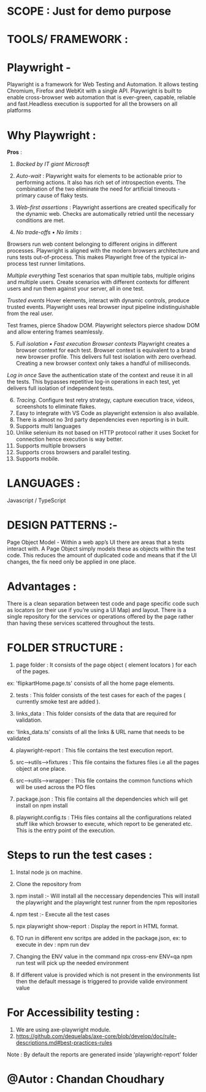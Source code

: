# SCOPE            : Just for demo purpose
# TOOLS/ FRAMEWORK : 

# Playwright  -
 Playwright is a framework for Web Testing and Automation. It allows testing Chromium, Firefox and WebKit with a single API. Playwright is built to enable cross-browser web automation that is ever-green, capable, reliable and fast.Headless execution is supported for all the browsers on all platforms


# Why Playwright :

**Pros** :

1. *Backed by IT giant Microsoft*

2. *Auto-wait* : Playwright waits for elements to be actionable prior to performing actions. It also has rich set of introspection events. The combination of the two eliminate the need for artificial timeouts - primary cause of flaky tests.

3. *Web-first assertions* : Playwright assertions are created specifically for the dynamic web. Checks are automatically retried until the necessary conditions are met.

4. *No trade-offs • No limits* : 

Browsers run web content belonging to different origins in different processes. Playwright is aligned with the modern browsers architecture and runs tests out-of-process. This makes Playwright free of the typical in-process test runner limitations.

*Multiple everything* Test scenarios that span multiple tabs, multiple origins and multiple users. Create scenarios with different contexts for different users and run them against your server, all in one test.

*Trusted events* Hover elements, interact with dynamic controls, produce trusted events. Playwright uses real browser input pipeline indistinguishable from the real user.

Test frames, pierce Shadow DOM. Playwright selectors pierce shadow DOM and allow entering frames seamlessly.

5. *Full isolation • Fast execution*
*Browser contexts*  Playwright creates a browser context for each test. Browser context is equivalent to a brand new browser profile. This delivers full test isolation with zero overhead. Creating a new browser context only takes a handful of milliseconds.

*Log in once* Save the authentication state of the context and reuse it in all the tests. This bypasses repetitive log-in operations in each test, yet delivers full isolation of independent tests.

6. *Tracing*. Configure test retry strategy, capture execution trace, videos, screenshots to eliminate flakes.
7. Easy to integrate with VS Code as playwright extension is also available.
8. There is almost no 3rd party dependencies even reporting is in built.
9. Supports multi languages
10. Unlike selenium its not based on HTTP protocol rather it uses Socket for connection hence execution is way better.
11. Supports multiple browsers
12. Supports cross browsers and parallel testing.
13. Supports mobile.
		  
# LANGUAGES        : 
Javascript / TypeScript

# DESIGN PATTERNS :- 

Page Object Model - Within a web app’s UI there are areas that a tests interact with. A Page Object simply models these as objects within the test code. This reduces the amount of duplicated code and means that if the UI changes, the fix need only be applied in one place.

# Advantages :
There is a clean separation between test code and page specific code such as locators (or their use if you’re using a UI Map) and layout.
There is a single repository for the services or operations offered by the page rather than having these services scattered throughout the tests.


# FOLDER STRUCTURE :

1. page folder : It consists of  the page object ( element locators ) for each of the pages.

ex: 'flipkartHome.page.ts' consists of all the home page elements.

2. tests       : This folder consists of the test cases for each of the pages ( currently smoke test are added ).

3. links_data  : This folder consists of the data that are required for validation.
 
ex: 'links_data.ts' consists of all the links & URL  name that needs to be validated

4. playwright-report : This file contains the test execution report.

5. src-->utils-->fixtures : This file contains the fixtures files i.e all the pages object at one place.

6. src-->utils-->wrapper : This file contains the common functions which will be used across the PO files

7. package.json          : This file contains all the dependencies which will get install on npm install

8. playwright.config.ts  : THis files contains all the configurations related stuff like which browser to execute, which report to be generated etc.
                           This is the entry point of the execution.

# Steps to run the test cases :
1. Instal node js on machine.
1. Clone the repository from 
2. npm install :- Will install all the neccessary dependencies
   This will install the playwright and the playwright test runner from the npm repositories

3. npm test   :- Execute all the test cases 
4. npx playwright show-report : Display the report in HTML format.
5. TO run in different env scritps are added in the package.json, ex: to execute in dev : npm run dev
6. Changing the ENV value in the command npx cross-env ENV=qa npm run test will pick up the needed environment
7. If different value is provided which is not present in the environments list then the default message is triggered to provide valide environment value




# For Accessibility testing :
1. We are using axe-playwright module.
2. https://github.com/dequelabs/axe-core/blob/develop/doc/rule-descriptions.md#best-practices-rules


Note :  By default the reports are generated inside 'playwright-report' folder




# @Autor : Chandan Choudhary 








